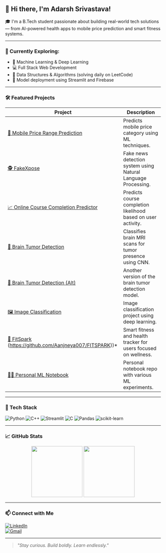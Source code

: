 ## 👋 Hi there, I'm Adarsh Srivastava!

🎓 I'm a B.Tech student passionate about building real-world tech solutions — from AI-powered health apps to mobile price prediction and smart fitness systems.

---

### 🌱 Currently Exploring:
- 🧠 Machine Learning & Deep Learning
- 💻 Full Stack Web Development
- 🔎 Data Structures & Algorithms (solving daily on LeetCode)
- 🚀 Model deployment using Streamlit and Firebase

---

### 🛠️ Featured Projects  
| Project | Description |
|--------|-------------|
| [📱 Mobile Price Range Prediction](https://github.com/Adarsh-sri-1805/Mobile_price_range-prediction) | Predicts mobile price category using ML techniques. |
| [🕵️ FakeXpose](https://github.com/Adarsh-sri-1805/Fakexpose) | Fake news detection system using Natural Language Processing. |
| [📈 Online Course Completion Predictor](https://github.com/Adarsh-sri-1805/03_Predict-Online-Learning-Completion-_202401100300013) | Predicts course completion likelihood based on user activity. |
| [🧠 Brain Tumor Detection](https://github.com/Adarsh-sri-1805/Group_11_Brain_tumor_detection) | Classifies brain MRI scans for tumor presence using CNN. |
| [🧠 Brain Tumor Detection (Alt)](https://github.com/Adarsh-sri-1805/202401100300013_Brain_tumor_detection) | Another version of the brain tumor detection model. |
| [🖼️ Image Classification](https://github.com/Adarsh-sri-1805/202401100300013_IMAGE-CLASSIFICATION) | Image classification project using deep learning. |
| [🏃 FitSpark](https://github.com/Adarsh-sri-1805/FITSPARK) (https://github.com/Aanjneya007/FITSPARK))* | Smart fitness and health tracker for users focused on wellness. |
| [👨‍💻 Personal ML Notebook](https://github.com/Adarsh-sri-1805/AdarshSrivastava_202401100300013) | Personal notebook repo with various ML experiments. |

---

### 🔧 Tech Stack  
![Python](https://img.shields.io/badge/Python-3776AB?style=flat&logo=python&logoColor=white)
![C++](https://img.shields.io/badge/C++-00599C?style=flat&logo=c%2B%2B&logoColor=white)
![Streamlit](https://img.shields.io/badge/Streamlit-FF4B4B?style=flat&logo=streamlit&logoColor=white)
![C](https://img.shields.io/badge/C-00599C?style=flat&logo=c%2B%2B&logoColor=white)
![Pandas](https://img.shields.io/badge/Pandas-150458?style=flat&logo=pandas)
![scikit-learn](https://img.shields.io/badge/scikit--learn-F7931E?style=flat&logo=scikit-learn)

---

### 📈 GitHub Stats  
<p align="center">
  <img src="https://github-readme-stats.vercel.app/api?username=Adarsh-sri-1805&show_icons=true&theme=tokyonight" height="165">
  <img src="https://github-readme-streak-stats.herokuapp.com?user=Adarsh-sri-1805&theme=tokyonight&hide_border=false" height="165">
</p>

---

### 📫 Connect with Me  
[![LinkedIn](https://img.shields.io/badge/-LinkedIn-blue?style=for-the-badge&logo=linkedin)](https://www.linkedin.com/in/adarsh-srivastava-698723275)  
[![Gmail](https://img.shields.io/badge/-adarsh.email@example.com-D14836?style=for-the-badge&logo=gmail&logoColor=white)](mailto:adarsh.email@example.com)

---

> _"Stay curious. Build boldly. Learn endlessly."_
